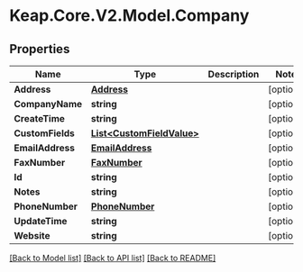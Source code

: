 # Keap.Core.V2.Model.Company

## Properties

Name | Type | Description | Notes
------------ | ------------- | ------------- | -------------
**Address** | [**Address**](Address.md) |  | [optional] 
**CompanyName** | **string** |  | [optional] 
**CreateTime** | **string** |  | [optional] 
**CustomFields** | [**List&lt;CustomFieldValue&gt;**](CustomFieldValue.md) |  | [optional] 
**EmailAddress** | [**EmailAddress**](EmailAddress.md) |  | [optional] 
**FaxNumber** | [**FaxNumber**](FaxNumber.md) |  | [optional] 
**Id** | **string** |  | [optional] 
**Notes** | **string** |  | [optional] 
**PhoneNumber** | [**PhoneNumber**](PhoneNumber.md) |  | [optional] 
**UpdateTime** | **string** |  | [optional] 
**Website** | **string** |  | [optional] 

[[Back to Model list]](../README.md#documentation-for-models) [[Back to API list]](../README.md#documentation-for-api-endpoints) [[Back to README]](../README.md)

